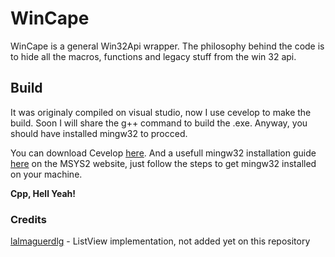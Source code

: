 # WinCape

WinCape is a general Win32Api wrapper. The philosophy behind the code is to hide all the macros, functions and legacy stuff from the win 32 api.


## Build

It was originaly compiled on visual studio, now I use cevelop to make the build. Soon I will share the g++ command to build the .exe. Anyway, you should have installed mingw32 to procced. 

You can download Cevelop [here](https://www.cevelop.com/download/).
And a usefull mingw32 installation guide [here](https://www.msys2.org/) on the MSYS2 website, just follow the steps to get mingw32 installed on your machine.

**Cpp, Hell Yeah!**

### Credits

[lalmaguerdlg](https://github.com/lalmaguerdlg) - ListView implementation, not added yet on this repository
